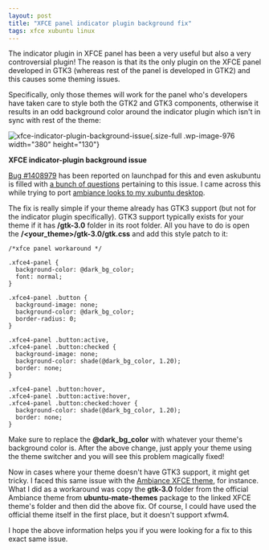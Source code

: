 ```yaml
---
layout: post
title: "XFCE panel indicator plugin background fix"
tags: xfce xubuntu linux
---
```


The indicator plugin in XFCE panel has been a very useful but also a very controversial plugin! The reason is that its the only plugin on the XFCE panel developed in GTK3 (whereas rest of the panel is developed in GTK2) and this causes some theming issues.<!--more-->

Specifically, only those themes will work for the panel who's developers have taken care to style both the GTK2 and GTK3 components, otherwise it results in an odd background color around the indicator plugin which isn't in sync with rest of the theme:

![xfce-indicator-plugin-background-issue](/uploads/2018/07/xfce-indicator-plugin-background-issue.png){.size-full .wp-image-976 width="380" height="130"}

**XFCE indicator-plugin background issue**

[Bug \#1408979](https://bugs.launchpad.net/bugs/1408979) has been reported on launchpad for this and even askubuntu is filled with [a bunch of questions](https://askubuntu.com/questions/663248/xubuntu-indicator-plugin-background) pertaining to this issue. I came across this while trying to port [ambiance looks to my xubuntu desktop](https://prahladyeri.github.io/blog/2018/07/how-to-make-your-xubuntu-desktop-look-and-behave-like-ubuntu-mate.html).

The fix is really simple if your theme already has GTK3 support (but not for the indicator plugin specifically). GTK3 support typically exists for your theme if it has **/gtk-3.0** folder in its root folder. All you have to do is open the **/\<your\_theme\>/gtk-3.0/gtk.css** and add this style patch to it:

    /*xfce panel workaround */

    .xfce4-panel {
      background-color: @dark_bg_color; 
      font: normal;
    }

    .xfce4-panel .button {
      background-image: none;
      background-color: @dark_bg_color;
      border-radius: 0;
    }

    .xfce4-panel .button:active,
    .xfce4-panel .button:checked {
      background-image: none;
      background-color: shade(@dark_bg_color, 1.20);
      border: none;
    }

    .xfce4-panel .button:hover,
    .xfce4-panel .button:active:hover,
    .xfce4-panel .button:checked:hover {
      background-color: shade(@dark_bg_color, 1.20);
      border: none;
    }

Make sure to replace the **\@dark\_bg\_color** with whatever your theme's background color is. After the above change, just apply your theme using the theme switcher and you will see this problem magically fixed!

Now in cases where your theme doesn't have GTK3 support, it might get tricky. I faced this same issue with the [Ambiance XFCE theme](https://www.xfce-look.org/p/1016446/), for instance. What I did as a workaround was copy the **gtk-3.0** folder from the official Ambiance theme from **ubuntu-mate-themes** package to the linked XFCE theme's folder and then did the above fix. Of course, I could have used the official theme itself in the first place, but it doesn't support xfwm4.

I hope the above information helps you if you were looking for a fix to this exact same issue.
